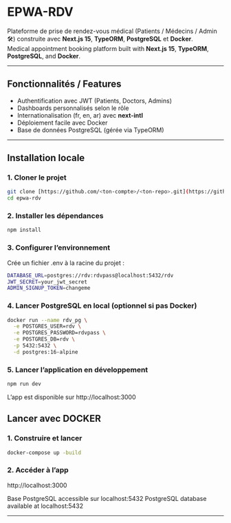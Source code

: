 # EPWA-RDV

Plateforme de prise de rendez-vous médical (Patients  / Médecins  / Admin 🛠) construite avec **Next.js 15**, **TypeORM**, **PostgreSQL** et **Docker**.  
Medical appointment booking platform built with **Next.js 15**, **TypeORM**, **PostgreSQL**, and **Docker**.

---

##  Fonctionnalités / Features

-  Authentification avec JWT (Patients, Doctors, Admins)  
- Dashboards personnalisés selon le rôle  
- Internationalisation (fr, en, ar) avec **next-intl**  
- Déploiement facile avec Docker  
- Base de données PostgreSQL (gérée via TypeORM)

---

##  Installation locale 

### 1. Cloner le projet 
```bash
git clone [https://github.com/<ton-compte>/<ton-repo>.git](https://github.com/malikakika/epwa-appointment-app.git)
cd epwa-rdv
```
###  2. Installer les dépendances 
```bash
npm install
```
### 3. Configurer l’environnement 
Crée un fichier .env à la racine du projet :
```bash 
DATABASE_URL=postgres://rdv:rdvpass@localhost:5432/rdv
JWT_SECRET=your_jwt_secret
ADMIN_SIGNUP_TOKEN=changeme
```
### 4. Lancer PostgreSQL en local (optionnel si pas Docker)

```bash
docker run --name rdv_pg \
  -e POSTGRES_USER=rdv \
  -e POSTGRES_PASSWORD=rdvpass \
  -e POSTGRES_DB=rdv \
  -p 5432:5432 \
  -d postgres:16-alpine
```

### 5. Lancer l’application en développement 

```bash 
npm run dev
```
 L’app est disponible sur http://localhost:3000

 ## Lancer avec DOCKER

 ### 1. Construire et lancer 

 ```bash 
 docker-compose up -build 
 ```

### 2. Accéder à l’app

http://localhost:3000

Base PostgreSQL accessible sur localhost:5432
PostgreSQL database available at localhost:5432

---
